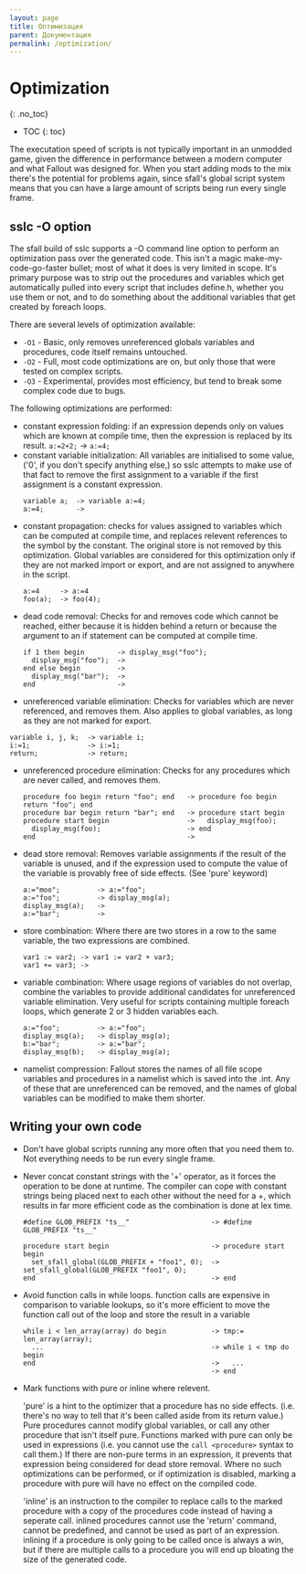 ```yaml
---
layout: page
title: Оптимизация
parent: Документация
permalink: /optimization/
---
```


# Optimization
{: .no_toc}

* TOC
{: toc}

The executation speed of scripts is not typically important in an unmodded game, given the difference in performance between a modern computer and what Fallout was designed for. When you start adding mods to the mix there's the potential for problems again, since sfall's global script system means that you can have a large amount of scripts being run every single frame.

## sslc -O option

The sfall build of sslc supports a -O command line option to perform an optimization pass over the generated code. This isn't a magic make-my-code-go-faster bullet; most of what it does is very limited in scope. It's primary purpose was to strip out the procedures and variables which get automatically pulled into every script that includes define.h, whether you use them or not, and to do something about the additional variables that get created by foreach loops.

There are several levels of optimization available:
- `-O1` - Basic, only removes unreferenced globals variables and procedures, code itself remains untouched.
- `-O2` - Full, most code optimizations are on, but only those that were tested on complex scripts.
- `-O3` - Experimental, provides most efficiency, but tend to break some complex code due to bugs.

The following optimizations are performed:

- constant expression folding: if an expression depends only on values which are known at compile time, then the expression is replaced by its result.
  `a:=2+2;` -> `a:=4;`
- constant variable initialization: All variables are initialised to some value, ('0', if you don't specify anything else,) so sslc attempts to make use of that fact to remove the first assignment to a variable if the first assignment is a constant expression.
  ```
  variable a;  -> variable a:=4;
  a:=4;        -> 
  ```
- constant propagation: checks for values assigned to variables which can be computed at compile time, and replaces relevent references to the symbol by the constant. The original store is not removed by this optimization. Global variables are considered for this optimization only if they are not marked import or export, and are not assigned to anywhere in the script.
  ```
  a:=4     -> a:=4
  foo(a);  -> foo(4);
  ```
- dead code removal: Checks for and removes code which cannot be reached, either because it is hidden behind a return or because the argument to an if statement can be computed at compile time.
  ```
  if 1 then begin        -> display_msg("foo");
    display_msg("foo");  ->
  end else begin         ->
    display_msg("bar");  ->
  end                    ->
  ```
-  unreferenced variable elimination: Checks for variables which are never referenced, and removes them. Also applies to global variables, as long as they are not marked for export.
  ```
  variable i, j, k;  -> variable i;
  i:=1;              -> i:=1;
  return;            -> return;
  ```
- unreferenced procedure elimination: Checks for any procedures which are never called, and removes them.
  ```
  procedure foo begin return "foo"; end   -> procedure foo begin return "foo"; end
  procedure bar begin return "bar"; end   -> procedure start begin
  procedure start begin                   ->   display_msg(foo);
    display_msg(foo);                     -> end
  end                                     ->
  ```
- dead store removal: Removes variable assignments if the result of the variable is unused, and if the expression used to compute the value of the variable is provably free of side effects. (See 'pure' keyword)
  ```
  a:="moo";         -> a:="foo";
  a:="foo";         -> display_msg(a);
  display_msg(a);   ->
  a:="bar";         ->
  ```
- store combination: Where there are two stores in a row to the same variable, the two expressions are combined.
  ```
  var1 := var2; -> var1 := var2 + var3;
  var1 += var3; -> 
  ```
- variable combination: Where usage regions of variables do not overlap, combine the variables to provide additional candidates for unreferenced variable elimination. Very useful for scripts containing multiple foreach loops, which generate 2 or 3 hidden variables each.
  ```
  a:="foo";         -> a:="foo";
  display_msg(a);   -> display_msg(a);
  b:="bar";         -> a:="bar";
  display_msg(b);   -> display_msg(a);
  ```
- namelist compression: Fallout stores the names of all file scope variables and procedures in a namelist which is saved into the .int. Any of these that are unreferenced can be removed, and the names of global variables can be modified to make them shorter.

## Writing your own code

- Don't have global scripts running any more often that you need them to. Not everything needs to be run every single frame.
- Never concat constant strings with the '+' operator, as it forces the operation to be done at runtime. The compiler can cope with constant strings being placed next to each other without the need for a +, which results in far more efficient code as the combination is done at lex time.
  ```
  #define GLOB_PREFIX "ts__"                    -> #define GLOB_PREFIX "ts__"

  procedure start begin                         -> procedure start begin
    set_sfall_global(GLOB_PREFIX + "foo1", 0);  ->   set_sfall_global(GLOB_PREFIX "foo1", 0);
  end                                           -> end
  ```
- Avoid function calls in while loops. function calls are expensive in comparison to variable lookups, so it's more efficient to move the function call out of the loop and store the result in a variable
  ```
  while i < len_array(array) do begin           -> tmp:= len_array(array);
    ...                                         -> while i < tmp do begin
  end                                           ->   ...
                                                -> end
  ```
- Mark functions with pure or inline where relevent.

  'pure' is a hint to the optimizer that a procedure has no side effects. (i.e. there's no way to tell that it's been called aside from its return value.) Pure procedures cannot modify global variables, or call any other procedure that isn't itself pure. Functions marked with pure can only be used in expressions (i.e. you cannot use the `call <procedure>` syntax to call them.) If there are non-pure terms in an expression, it prevents that expression being considered for dead store removal. Where no such optimizations can be performed, or if optimization is disabled, marking a procedure with pure will have no effect on the compiled code.

  'inline' is an instruction to the compiler to replace calls to the marked procedure with a copy of the procedures code instead of having a seperate call. inlined procedures cannot use the 'return' command, cannot be predefined, and cannot be used as part of an expression. inlining if a procedure is only going to be called once is always a win, but if there are multiple calls to a procedure you will end up bloating the size of the generated code.
